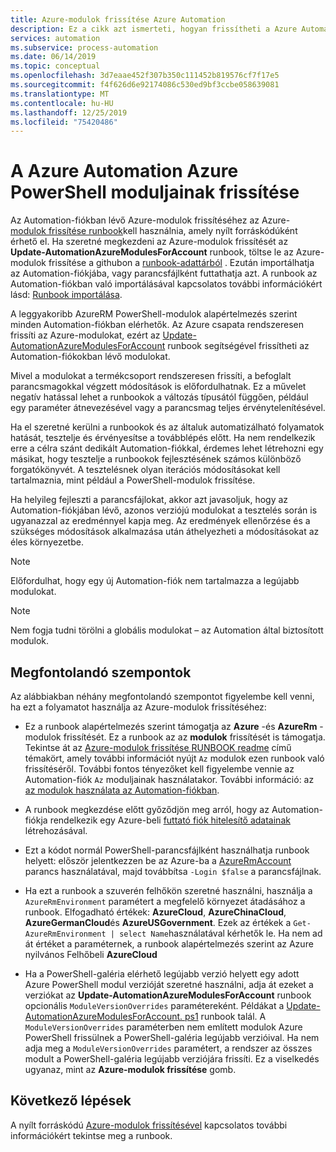 ```yaml
---
title: Azure-modulok frissítése Azure Automation
description: Ez a cikk azt ismerteti, hogyan frissítheti a Azure Automation alapértelmezés szerint elérhető általános Azure PowerShell modulokat.
services: automation
ms.subservice: process-automation
ms.date: 06/14/2019
ms.topic: conceptual
ms.openlocfilehash: 3d7eaae452f307b350c111452b819576cf7f17e5
ms.sourcegitcommit: f4f626d6e92174086c530ed9bf3ccbe058639081
ms.translationtype: MT
ms.contentlocale: hu-HU
ms.lasthandoff: 12/25/2019
ms.locfileid: "75420486"
---
```

# <a name="how-to-update-azure-powershell-modules-in-azure-automation"></a>A Azure Automation Azure PowerShell moduljainak frissítése

Az Automation-fiókban lévő Azure-modulok frissítéséhez az Azure- [modulok frissítése runbook](https://github.com/Microsoft/AzureAutomation-Account-Modules-Update)kell használnia, amely nyílt forráskódúként érhető el. Ha szeretné megkezdeni az Azure-modulok frissítését az **Update-AutomationAzureModulesForAccount** runbook, töltse le az Azure-modulok frissítése a githubon a [runbook-adattárból](https://github.com/Microsoft/AzureAutomation-Account-Modules-Update) . Ezután importálhatja az Automation-fiókjába, vagy parancsfájlként futtathatja azt. A runbook az Automation-fiókban való importálásával kapcsolatos további információkért lásd: [Runbook importálása](manage-runbooks.md#import-a-runbook).

A leggyakoribb AzureRM PowerShell-modulok alapértelmezés szerint minden Automation-fiókban elérhetők. Az Azure csapata rendszeresen frissíti az Azure-modulokat, ezért az [Update-AutomationAzureModulesForAccount](https://github.com/Microsoft/AzureAutomation-Account-Modules-Update) runbook segítségével frissítheti az Automation-fiókokban lévő modulokat.

Mivel a modulokat a termékcsoport rendszeresen frissíti, a befoglalt parancsmagokkal végzett módosítások is előfordulhatnak. Ez a művelet negatív hatással lehet a runbookok a változás típusától függően, például egy paraméter átnevezésével vagy a parancsmag teljes érvénytelenítésével.

Ha el szeretné kerülni a runbookok és az általuk automatizálható folyamatok hatását, tesztelje és érvényesítse a továbblépés előtt. Ha nem rendelkezik erre a célra szánt dedikált Automation-fiókkal, érdemes lehet létrehozni egy másikat, hogy tesztelje a runbookok fejlesztésének számos különböző forgatókönyvét. A tesztelésnek olyan iterációs módosításokat kell tartalmaznia, mint például a PowerShell-modulok frissítése.

Ha helyileg fejleszti a parancsfájlokat, akkor azt javasoljuk, hogy az Automation-fiókjában lévő, azonos verziójú modulokat a tesztelés során is ugyanazzal az eredménnyel kapja meg. Az eredmények ellenőrzése és a szükséges módosítások alkalmazása után áthelyezheti a módosításokat az éles környezetbe.

> [!NOTE]
> Előfordulhat, hogy egy új Automation-fiók nem tartalmazza a legújabb modulokat.

> [!NOTE]
> Nem fogja tudni törölni a globális modulokat – az Automation által biztosított modulok.

## <a name="considerations"></a>Megfontolandó szempontok

Az alábbiakban néhány megfontolandó szempontot figyelembe kell venni, ha ezt a folyamatot használja az Azure-modulok frissítéséhez:

* Ez a runbook alapértelmezés szerint támogatja az **Azure** -és **AzureRm** -modulok frissítését. Ez a runbook az az **modulok** frissítését is támogatja. Tekintse át az [Azure-modulok frissítése RUNBOOK readme](https://github.com/microsoft/AzureAutomation-Account-Modules-Update/blob/master/README.md) című témakört, amely további információt nyújt `Az` modulok ezen runbook való frissítéséről. További fontos tényezőket kell figyelembe vennie az Automation-fiók `Az` moduljainak használatakor. További információ: az [az modulok használata az Automation-fiókban](az-modules.md).

* A runbook megkezdése előtt győződjön meg arról, hogy az Automation-fiókja rendelkezik egy Azure-beli [futtató fiók hitelesítő adatainak](manage-runas-account.md) létrehozásával.

* Ezt a kódot normál PowerShell-parancsfájlként használhatja runbook helyett: először jelentkezzen be az Azure-ba a [AzureRmAccount](/powershell/module/azurerm.profile/connect-azurermaccount) parancs használatával, majd továbbítsa `-Login $false` a parancsfájlnak.

* Ha ezt a runbook a szuverén felhőkön szeretné használni, használja a `AzureRmEnvironment` paramétert a megfelelő környezet átadásához a runbook.  Elfogadható értékek: **AzureCloud**, **AzureChinaCloud**, **AzureGermanCloud**és **AzureUSGovernment**. Ezek az értékek a `Get-AzureRmEnvironment | select Name`használatával kérhetők le. Ha nem ad át értéket a paraméternek, a runbook alapértelmezés szerint az Azure nyilvános Felhőbeli **AzureCloud**

* Ha a PowerShell-galéria elérhető legújabb verzió helyett egy adott Azure PowerShell modul verzióját szeretné használni, adja át ezeket a verziókat az **Update-AutomationAzureModulesForAccount** runbook opcionális `ModuleVersionOverrides` paramétereként. Példákat a [Update-AutomationAzureModulesForAccount. ps1](https://github.com/Microsoft/AzureAutomation-Account-Modules-Update/blob/master/Update-AutomationAzureModulesForAccount.ps1
) runbook talál. A `ModuleVersionOverrides` paraméterben nem említett modulok Azure PowerShell frissülnek a PowerShell-galéria legújabb verzióival. Ha nem adja meg a `ModuleVersionOverrides` paramétert, a rendszer az összes modult a PowerShell-galéria legújabb verziójára frissíti. Ez a viselkedés ugyanaz, mint az **Azure-modulok frissítése** gomb.

## <a name="next-steps"></a>Következő lépések

A nyílt forráskódú [Azure-modulok frissítésével](https://github.com/Microsoft/AzureAutomation-Account-Modules-Update) kapcsolatos további információkért tekintse meg a runbook.
